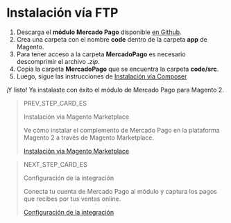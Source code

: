 # Instalación vía FTP

1. Descarga el **módulo Mercado Pago** disponible [en Github](https://github.com/mercadopago/cart-magento2).
2. Crea una carpeta con el nombre **code** dentro de la carpeta **app** de Magento.
3. Para tener acceso a la carpeta **MercadoPago** es necesario descomprimir el archivo *.zip*.
4. Copia la carpeta **MercadoPago** que se encuentra la carpeta **code/src**.
5. Luego, sigue las instrucciones de [Instalación via Composer](#bookmark_instalación_via_composer)

¡Y listo! Ya instalaste con éxito el módulo de Mercado Pago para Magento 2.

> PREV_STEP_CARD_ES
>
> Instalación via Magento Marketplace
>
> Ve cómo instalar el complemento de Mercado Pago en la plataforma Magento 2 a través de Magento Marketplace.
>
> [Instalación via Magento Marketplace](/developers/es/docs/magento-two/installation/magento-marketplace)

> NEXT_STEP_CARD_ES
>
> Configuración de la integración
>
> Conecta tu cuenta de Mercado Pago al módulo y captura los pagos que recibes por tus ventas online.
>
> [Configuración de la integración](/developers/es/docs/magento-two/integration-configuration)